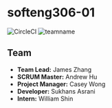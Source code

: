 # softeng306-01

![CircleCI](https://img.shields.io/circleci/build/github/Deagler/softeng306-01/master?token=1221618668b9d74762eeaafe7d946bd92c8eacd4) ![teamname](https://img.shields.io/badge/team-internseason-orange)

## Team 
 - **Team Lead:** James Zhang 
 - **SCRUM Master:** Andrew Hu
 - **Project Manager:** Casey Wong
 - **Developer:** Sukhans Asrani
 - **Intern:** William Shin
